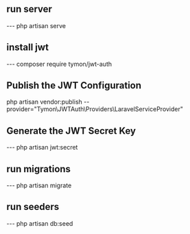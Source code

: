 ## run server
--- php artisan serve

## install jwt
--- composer require tymon/jwt-auth

##  Publish the JWT Configuration
php artisan vendor:publish --provider="Tymon\JWTAuth\Providers\LaravelServiceProvider"

## Generate the JWT Secret Key
--- php artisan jwt:secret

## run migrations
--- php artisan migrate

## run seeders
--- php artisan db:seed
